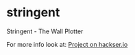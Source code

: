 # stringent
Stringent - The Wall Plotter

For more info look at: [Project on hackser.io](https://www.hackster.io/fredrikstridsman/stringent-the-15-wall-plotter-d965ca) 
